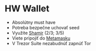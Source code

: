 # HW Wallet

- Absolútny must have
- Potreba bezpečne uchovať seed 
- Využite [Shamir](https://trezor.io/learn/a/what-is-shamir-backup) (2/3; 3/5)
- Viete pripojiť do [Metamasku](https://metamask.io/)
- V Trezor Suite nezabudnúť zapnúť Tor